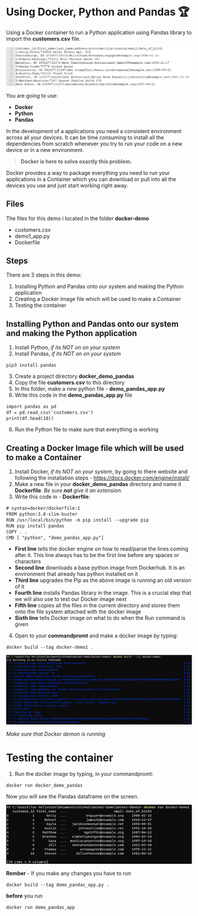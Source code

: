 # Using Docker, Python and Pandas :trophy:
Using a Docker container to run a Python application using Pandas library to import the **customers.csv** file. 

![customeres_csv](customers_csv.jpg)

You are going to use:

- **Docker**
- **Python**
- **Pandas**

In the development of a applications you need a consistent environment across all your devices.
It can be time consuming to install all the dependencies from scratch whenever you try to run your code on a new device or in a new environment.

> **Docker is here to solve exactly this problem.**

Docker provides a way to package everything you need to run your applications in a Container which you can download or pull into all the devices you use and just start working right away.

## Files
The files for this demo i located in the folder **docker-demo**

- customers.csv
- demo1_app.py
- Dockerfile

## Steps
There are 3 steps in this demo:

1. Installing Python and Pandas onto our system and making the Python application
2. Creating a Docker Image file which will be used to make a Container
3. Testing the container

## Installing Python and Pandas onto our system and making the Python application

1. Install Python, *if its NOT on on your system*
2. Install Pandas, *if its NOT on on your system*

```
pip3 install pandas
```

3. Create a project directory **docker_demo_pandas**
4. Copy the file **customers.csv** to this directory
5. In this folder, make a new python file - **demo_pandas_app.py**
6. Write this code in the **demo_pandas_app.py** file

```
import pandas as pd
df = pd.read_csv('customers.csv')
print(df.head(10))
```
    
6. Run the Python file to make sure that everything is working

## Creating a Docker Image file which will be used to make a Container
1. Install Docker, *if its NOT on your system*, by going to there website and following the installation steps - https://docs.docker.com/engine/install/
2. Make a new file in your **docker_demo_pandas** directory and name it **Dockerfile**. *Be sure **not** give it an extension.*
3. Write this code in - **Dockerfile**:

```
# syntax=docker/dockerfile:1
FROM python:3.8-slim-buster
RUN /usr/local/bin/python -m pip install --upgrade pip
RUN pip install pandas
COPY . .
CMD [ "python", "demo_pandas_app.py"]
```

- **First line** tells the docker engine on how to read/parse the lines coming after it. This line always has to be the first line before any spaces or characters
- **Second line** downloads a base python image from Dockerhub. It is an environment that already has python installed on it
- **Third line** upgrades the Pip as the above image is running an old version of it
- **Fourth line** installs Pandas library in the image. This is a crucial step that we will also use to test our Docker image next
- **Fifth line** copies all the files in the current directory and stores them onto the file system attached with the docker image
- **Sixth line** tells Docker image on what to do when the Run command is given

4. Open to your **commandpromt** and make a docker image by typing:

```
docker build --tag docker-demo1 .
```

![docker_build](docker_build.jpg)

*Make sure that Docker demon is running*

# Testing the container
1. Run the docker image by typing, in your commandpromt:

```
docker run docker_demo_pandas
```

Now you will see the Pandas dataframe on the screen.

![docker_run](docker_run.jpg)

**Rember** - If you make any changes you have to run

```
docker build --tag demo_pandas_app.py .
```
**before** you run 

```
docker run demo_pandas_app
```
